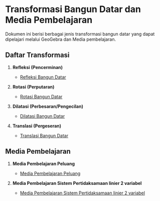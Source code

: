 # Transformasi Bangun Datar  dan Media Pembelajaran

Dokumen ini berisi berbagai jenis transformasi bangun datar yang dapat dipelajari melalui GeoGebra dan Media pembelajaran.  

## Daftar Transformasi  

1. **Refleksi (Pencerminan)**  
   - [Refleksi Bangun Datar](https://www.geogebra.org/m/jppmzsuf)  

2. **Rotasi (Perputaran)**  
   - [Rotasi Bangun Datar](https://www.geogebra.org/m/unekrqfw)  

3. **Dilatasi (Perbesaran/Pengecilan)**  
   - [Dilatasi Bangun Datar](https://www.geogebra.org/m/d5r82qz4)  

4. **Translasi (Pergeseran)**  
   - [Translasi Bangun Datar](https://www.geogebra.org/m/zyryzfes)

## Media Pembelajaran
  
1. **Media Pembelajaran Peluang**  
   - [Media Pembelajaran Peluang](https://docs.google.com/presentation/d/1rQ_gJZlSnDuGE00gf--zpba2HFoDgJ5j/edit?usp=sharing&ouid=115452821646849668661&rtpof=true&sd=true)
     
2. **Media Pembelajaran Sistem Pertidaksamaan linier 2 variabel**  
   - [Media Pembelajaran Sistem Pertidaksamaan linier 2 variabel](https://docs.google.com/presentation/d/1fYxWteGBXsBkhWsTG7MxY12RNYGS0exh/edit?usp=sharing&ouid=115452821646849668661&rtpof=true&sd=true)  


